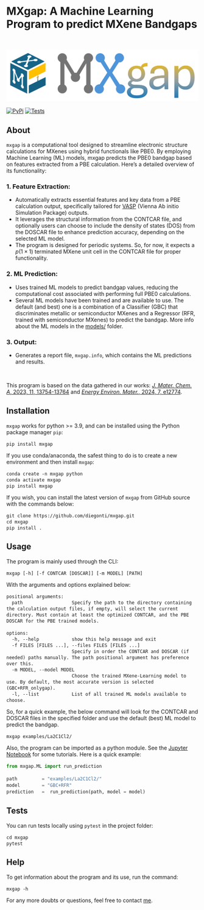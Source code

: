 # MXgap: A Machine Learning Program to predict MXene Bandgaps

<br>
<p align="center">
<img src="./tutorials/logo.png" alt= "MXgap logo" width=600>
</p>

[![PyPi](https://img.shields.io/pypi/v/mxgap)](https://pypi.org/project/mxgap/)
[![Tests](https://github.com/diegonti/mxgap/actions/workflows/python_tests.yaml/badge.svg)](https://github.com/diegonti/mxgap/actions/workflows/python_tests.yaml)



## About

`mxgap` is a computational tool designed to streamline electronic structure calculations for MXenes using hybrid functionals like PBE0. By employing Machine Learning (ML) models, mxgap predicts the PBE0 bandgap based on features extracted from a PBE calculation. Here’s a detailed overview of its functionality:

### 1. Feature Extraction:
- Automatically extracts essential features and key data from a PBE calculation output, specifically tailored for [VASP](https://www.vasp.at/) (Vienna Ab initio Simulation Package) outputs.
- It leverages the structural information from the CONTCAR file, and optionally users can choose to include the density of states (DOS) from the DOSCAR file to enhance prediction accuracy, depending on the selected ML model.
- The program is designed for periodic systems. So, for now, it expects a *p*($1\times1$) terminated MXene unit cell in the CONTCAR file for proper functionality.

### 2. ML Prediction:
- Uses trained ML models to predict bandgap values, reducing the computational cost associated with performing full PBE0 calculations.
- Several ML models have been trained and are available to use. The default (and best) one is a combination of a Classifier (GBC) that discriminates metallic or semiconductor MXenes and a Regressor (RFR, trained with semiconductor MXenes) to predict the bandgap. More info about the ML models in the [models/](mxgap/models/) folder.


### 3. Output:
- Generates a report file, `mxgap.info`, which contains the ML predictions and results.


<br>

This program is based on the data gathered in our works: [*J. Mater. Chem. A*, 2023, 11, 13754-13764](https://doi.org/10.1039/D3TA01933K) and [*Energy Environ. Mater.*, 2024, 7, e12774](https://doi.org/10.1002/eem2.12774). 

<!-- And the ML program and results have been published in [paper4](paper4). If use this, please cite:
```
D. Ontiveros, S. Vela, F. Viñes, C. Sousa, _Journal_, Year, Volume, Pages. DOI: doi
```  -->


## Installation

`mxgap` works for python >= 3.9, and can be installed using the Python package manager `pip`:

```
pip install mxgap
```

If you use conda/anaconda, the safest thing to do is to create a new environment and then install `mxgap`:

```
conda create -n mxgap python
conda activate mxgap
pip install mxgap
```

If you wish, you can install the latest version of `mxgap` from GitHub source with the commands below:

```
git clone https://github.com/diegonti/mxgap.git
cd mxgap
pip install .
```


## Usage
The program is mainly used through the CLI:

```
mxgap [-h] [-f CONTCAR [DOSCAR]] [-m MODEL] [PATH]
```
With the arguments and options explained below:
```
positional arguments:
  path                  Specify the path to the directory containing the calculation output files, if empty, will select the current directory. Must contain at least the optimized CONTCAR, and the PBE DOSCAR for the PBE trained models.

options:
  -h, --help            show this help message and exit
  -f FILES [FILES ...], --files FILES [FILES ...]
                        Specify in order the CONTCAR and DOSCAR (if needed) paths manually. The path positional argument has preference over this.
  -m MODEL, --model MODEL
                        Choose the trained MXene-Learning model to use. By default, the most accurate version is selected (GBC+RFR_onlygap).
  -l, --list            List of all trained ML models available to choose.
```
So, for a quick example, the below command will look for the CONTCAR and DOSCAR files in the specified folder and use the default (best) ML model to predict the bandgap.
```
mxgap examples/La2C1Cl2/
```

Also, the program can be imported as a python module. See the [Jupyter Notebook](tutorials.ipynb) for some tutorials. Here is a quick example:

```python
from mxgap.ML import run_prediction

path         = "examples/La2C1Cl2/"
model        = "GBC+RFR"
prediction   =  run_prediction(path, model = model)
```


## Tests

You can run tests locally using `pytest` in the project folder:
```
cd mxgap
pytest
```


## Help

To get information about the program and its use, run the command:

```
mxgap -h
```

For any more doubts or questions, feel free to contact [me](mailto:diegonti.doc@gmail.com).